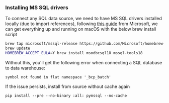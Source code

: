 ### Installing MS SQL drivers

To connect any SQL data source, we need to have MS SQL drivers installed locally (due to import references), following [this guide](https://learn.microsoft.com/en-us/sql/connect/odbc/linux-mac/install-microsoft-odbc-driver-sql-server-macos?view=sql-server-ver15#microsoft-odbc-18) from Microsoft, we can get everything up and running on macOS with the below brew install script

```bash
brew tap microsoft/mssql-release https://github.com/Microsoft/homebrew-mssql-release
brew update
HOMEBREW_ACCEPT_EULA=Y brew install msodbcsql18 mssql-tools18
```

Without this, you'll get the following error when connecting a SQL database to data warehouse:

```
symbol not found in flat namespace '_bcp_batch'
```

If the issue persists, install from source without cache again

```
pip install --pre --no-binary :all: pymssql --no-cache
```
